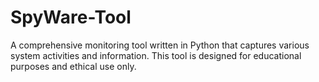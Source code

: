 # SpyWare-Tool
A comprehensive monitoring tool written in Python that captures various system activities and information. This tool is designed for educational purposes and ethical use only.
